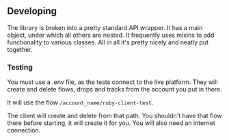 ## Developing

The library is broken into a pretty standard API wrapper. It has a main object, under which all others are nested. It frequently uses mixins to add functionality to various classes. All in all it's pretty nicely and neatly put together.

### Testing
You must use a .env file, as the tests connect to the live platform. They will create and delete flows, drops and tracks from the account you put in there.

It will use the flow `/account_name/ruby-client-test`.

The client will create and delete from that path. You shouldn't have that flow there before starting, it will create it for you. You will also need an internet connection.
